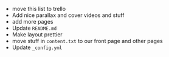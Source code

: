 - move this list to trello
- Add nice parallax and cover videos and stuff
- add more pages
- Update `README.md`
- Make layout prettier
- move stuff in `content.txt` to our front page and other pages
- Update `_config.yml`
